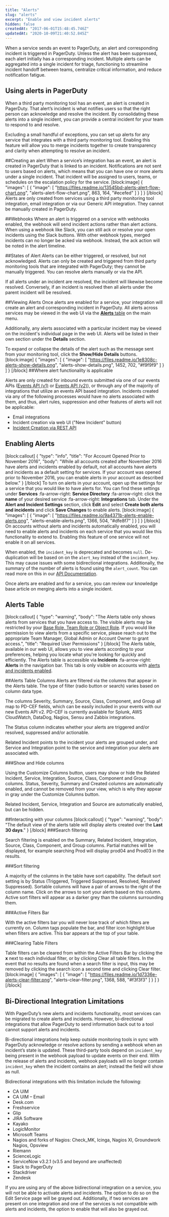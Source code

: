 ```yaml
---
title: "Alerts"
slug: "alerts"
excerpt: "Enable and view incident alerts"
hidden: false
createdAt: "2017-06-01T15:48:45.746Z"
updatedAt: "2020-10-09T21:40:52.845Z"
---
```

When a service sends an event to PagerDuty, an alert and corresponding incident is triggered in PagerDuty. Unless the alert has been suppressed, each alert initially has a corresponding incident. Multiple alerts can be aggregated into a single incident for triage, functioning to streamline incident handoff between teams, centralize critical information, and reduce notification fatigue. 
## Using alerts in PagerDuty

When a third party monitoring tool has an event, an alert is created in PagerDuty. That alert’s incident is what notifies users so that the right person can acknowledge and resolve the incident. By consolidating these alerts into a single incident, you can provide a central incident for your team to respond to and resolve.

Excluding a small handful of exceptions, you can set up alerts for any service that integrates with a third party monitoring tool. Enabling this feature will allow you to merge incidents together to create transparency and clarity when attempting to resolve an incident.

##Creating an alert
When a service’s integration has an event, an alert is created in PagerDuty that is linked to an incident. Notifications are not sent to users based on alerts, which means that you can have one or more alerts under a single incident. That incident will be assigned to users, teams, or schedules on the escalation policy for the service. 
[block:image]
{
  "images": [
    {
      "image": [
        "https://files.readme.io/13545bd-alerts-alert-flow-chart.png",
        "alerts-alert-flow-chart.png",
        863,
        164,
        "#ecefed"
      ]
    }
  ]
}
[/block]
Alerts are only created from services using a third party monitoring tool integration, email integration or via our Generic API integration. They cannot be manually created in PagerDuty. 

##Webhooks
Where an alert is triggered on a service with webhooks enabled, the webhook will send incident actions rather than alert actions. When using a webhook like Slack, you can still ack or resolve your open incidents using the Slack buttons. With other webhook types, merged incidents can no longer be acked via webhook. Instead, the ack action will be noted in the alert timeline. 

##States of Alert
Alerts can be either triggered, or resolved, but not acknowledged. Alerts can only be created and triggered from third party monitoring tools that are integrated with PagerDuty; they cannot be manually triggered. You can resolve alerts manually or via the API. 

If all alerts under an incident are resolved, the incident will likewise become resolved. Conversely, if an incident is resolved then all alerts under the parent incident will be resolved.

##Viewing Alerts
Once alerts are enabled for a service, your integration will create an alert and corresponding incident in PagerDuty. All alerts across services may be viewed in the web UI via the [**Alerts** table](https://support.pagerduty.com/docs/alerts#section-alerts-table) on the main menu.

Additionally, any alerts associated with a particular incident may be viewed on the incident's individual page in the web UI. Alerts will be listed in their own section under the **Details** section.

To expand or collapse the details of the alert such as the message sent from your monitoring tool, click the **Show/Hide Details** buttons.
[block:image]
{
  "images": [
    {
      "image": [
        "https://files.readme.io/1e8308c-alerts-show-details.png",
        "alerts-show-details.png",
        1452,
        702,
        "#f9f9f9"
      ]
    }
  ]
}
[/block]
##Where alert functionality is applicable

Alerts are only created for inbound events submitted via one of our events APIs ([Events API (v1)](https://v2.developer.pagerduty.com/docs/trigger-events) or [Events API (v2)](https://v2.developer.pagerduty.com/docs/events-api-v2)), or through any of the majority of integrations that utilize an events API based integration. Incidents created via any of the following processes would have no alerts associated with them, and thus, alert rules, suppression and other features of alerts will not be applicable:

* Email integrations
* Incident creation via web UI ("New Incident" button)
* [Incident Creation via REST API](https://v2.developer.pagerduty.com/docs/incident-creation-api)
## Enabling Alerts


[block:callout]
{
  "type": "info",
  "title": "For Account Opened Prior to November 2016",
  "body": "While all accounts created after November 2016 have alerts and incidents enabled by default, not all accounts have alerts and incidents as a default setting for services. If your account was opened prior to November 2016, you can enable alerts in your account as described below."
}
[/block]
To turn on alerts in your account, open up the settings for a service that you would like to have alerts for. You can find these settings under **Services** :fa-arrow-right: **Service Directory** :fa-arrow-right: click the **name** of your desired service :fa-arrow-right: **Integrations** tab. Under the **Alert and Incident Settings** section, click **Edit** and select **Create both alerts and incidents** and click **Save Changes** to enable alerts. 
[block:image]
{
  "images": [
    {
      "image": [
        "https://files.readme.io/9a4371b-alerts-enable-alerts.png",
        "alerts-enable-alerts.png",
        1366,
        504,
        "#dfe8f7"
      ]
    }
  ]
}
[/block]
On accounts without alerts and incidents automatically enabled, you will need to enable alerts and incidents on each service that you would like this functionality to extend to. Enabling this feature of one service will not enable it on all services.

When enabled, the `incident_key` is deprecated and becomes `null`. De-duplication will be based on on the `alert_key` instead of the `incident_key`. This may cause issues with some bidirectional integrations. Additionally, the summary of the number of alerts is found using the `alert_count`. You can read more on this in our [API Documentation](https://v2.developer.pagerduty.com).

Once alerts are enabled and for a service, you can review our knowledge base article on merging alerts into a single incident.


## Alerts Table


[block:callout]
{
  "type": "warning",
  "body": "The Alerts table only shows alerts from services that you have access to. The visible alerts may be restricted by your [Base Role, Team Role or Object Role](https://support.pagerduty.com/docs/advanced-permissions#section-overview). If you would like permission to view alerts from a specific service, please reach out to the appropriate Team Manager, Global Admin or Account Owner to grant access.",
  "title": "Required User Permissions"
}
[/block]
The Alerts table, available in our web UI, allows you to view alerts according to your preferences, helping you locate what you're looking for quickly and efficiently. The Alerts table is accessible via **Incidents** :fa-arrow-right: **Alerts** in the navigation bar. This tab is only visible on accounts with [alerts and incidents enabled](https://support.pagerduty.com/docs/alerts#section-enabling-alerts).

##Alerts Table Columns
Alerts are filtered via the columns that appear in the Alerts table. The type of filter (radio button or search) varies based on column data type.

The columns Severity, Summary, Source, Class, Component, and Group all map to PD-CEF fields, which can be easily included in your events with our new Events API v2. PD-CEF is currently available for Splunk, AWS CloudWatch, DataDog, Nagios, Sensu and Zabbix integrations.

The Status column indicates whether your alerts are triggered and/or resolved, suppressed and/or actionable.

Related Incident points to the incident your alerts are grouped under, and Service and Integration point to the service and integration your alerts are associated with. 

###Show and Hide columns

Using the Customize Columns button, users may show or hide the Related Incident, Service, Integration, Source, Class, Component and Group columns. Status, Severity, Summary and Created columns are automatically enabled, and cannot be removed from your view, which is why they appear in gray under the Customize Columns button.

Related Incident, Service, Integration and Source are automatically enabled, but can be hidden.

##Interacting with your columns
[block:callout]
{
  "type": "warning",
  "body": "The default view of the alerts table will display alerts created over the **Last 30 days**."
}
[/block]
###Search filtering

Search filtering is enabled on the Summary, Related Incident, Integration, Source, Class, Component, and Group columns. Partial matches will be displayed, for example searching Prod will display prod04 and Prod03 in the results.

###Sort filtering

A majority of the columns in the table have sort capability. The default sort setting is by Status (Triggered, Triggered Suppressed, Resolved, Resolved Suppressed). Sortable columns will have a pair of arrows to the right of the column name. Click on the arrows to sort your alerts based on this column. Active sort filters will appear as a darker grey than the columns surrounding them. 

###Active Filters Bar

With the active filters bar you will never lose track of which filters are currently on. Column tags populate the bar, and filter icon highlight blue when filters are active. This bar appears at the top of your table.

###Clearing Table Filters

Table filters can be cleared from within the Active Filters Bar by clicking the **x** next to each individual filter, or by clicking Clear all table filters. In the event that no results are found when a search filter is input, this may be removed by clicking the search icon a second time and clicking Clear filter.
[block:image]
{
  "images": [
    {
      "image": [
        "https://files.readme.io/1d7336e-alerts-clear-filter.png",
        "alerts-clear-filter.png",
        1368,
        588,
        "#f3f3f3"
      ]
    }
  ]
}
[/block]

## Bi-Directional Integration Limitations

With PagerDuty’s new alerts and incidents functionality, most services can be migrated to create alerts and incidents. However, bi-directional integrations that allow PagerDuty to send information back out to a tool cannot support alerts and incidents.

Bi-directional integrations help keep outside monitoring tools in sync with PagerDuty acknowledge or resolve actions by sending a webhook when an incident’s state is updated. These third-party tools depend on `incident_key` being present in the webhook payload to update events on their end. With the release of alerts and incidents, webhook payloads will no longer contain `incident_key` when the incident contains an alert; instead the field will show as null.

Bidirectional integrations with this limitation include the following:
* CA UIM
* CA UIM – Email
* Desk.com
* Freshservice
* Glip
* JIRA Software
* Kayako
* LogicMonitor
* Microsoft Teams
* Nagios and forks of Nagios: Check_MK, Icinga, Nagios XI, Groundwork Nagios, Opsview
* Riemann
* ScienceLogic
* ServiceNow v3.2.1 (v3.5 and beyond are unaffected)
* Slack to PagerDuty
* Stackdriver
* Zendesk

If you are using any of the above bidirectional integration on a service, you will not be able to activate alerts and incidents. The option to do so on the Edit Service page will be grayed out. Additionally, if two services are present on one integration and one of the services is not compatible with alerts and incidents, the option to enable that will also be grayed out.